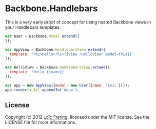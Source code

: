 Backbone.Handlebars
===================

This is a very early proof of concept for using nested Backbone views in your
Handlebars templates.

```javascript
var User = Backbone.Model.extend({
});

var AppView = Backbone.HandlebarsView.extend({
  template: '<h1>Hello</h1>{{view "HelloView" model=this}}'
});

var HelloView = Backbone.HandlebarsView.extend({
  template: 'Hello {{name}}'
});

var app = new AppView({model: new User({name: 'Loïc'})});
app.render().$el.appendTo('#app');
```

License
-------

Copyright (c) 2012 [Loïc Frering](https://github.com/loicfrering), licensed
under the MIT license. See the LICENSE file for more informations.
